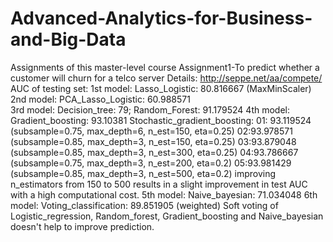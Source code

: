 # Advanced-Analytics-for-Business-and-Big-Data
Assignments of this master-level course
Assignment1-To predict whether a customer will churn for a telco server
  Details: http://seppe.net/aa/compete/
  AUC of testing set:
  1st model: Lasso_Logistic: 80.816667 (MaxMinScaler)
  2nd model: PCA_Lasso_Logistic: 60.988571           
  3rd model: Decision_tree: 79; 
             Random_Forest: 91.179524
  4th model: Gradient_boosting: 93.10381
             Stochastic_gradient_boosting:
               01: 93.119524 (subsample=0.75, max_depth=6, n_est=150, eta=0.25)
               02:93.978571 (subsample=0.85, max_depth=3, n_est=150, eta=0.25)
               03:93.879048 (subsample=0.85, max_depth=3, n_est=300, eta=0.25)
               04:93.786667 (subsample=0.75, max_depth=3, n_est=200, eta=0.2)
               05:93.981429 (subsample=0.85, max_depth=3, n_est=500, eta=0.2)
               improving n_estimators from 150 to 500 results in a slight improvement in test AUC with a high computational cost.
  5th model: Naive_bayesian: 71.034048
  6th model: Voting_classification: 89.851905 (weighted)
    Soft voting of Logistic_regression, Random_forest, Gradient_boosting and Naive_bayesian doesn't help to improve prediction.
